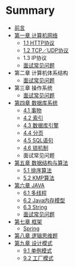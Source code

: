 # Summary

* [前言](README.md)
* [第一章 计算机网络](chapter1.md)
  * [1.1 HTTP协议](chapter1/11-httpxie-yi.md)
  * [1.2 TCP／UDP协议](chapter1/12tcpudpxie-yi.md)
  * 1.3 IP协议
  * [面试常见问题](chapter1/mian-shi-chang-jian-wen-ti.md)
* 第二章 计算机体系结构
  * [面试常见问题](mian-shi-chang-jian-wen-ti.md)
* 第三章 操作系统
  * [面试常见问题](mian-shi-chang-jian-wen-ti.md)
* [第四章 数据库系统](di-si-zhang-shu-ju-ku-xi-tong.md)
  * [4.1 事物](di-si-zhang-shu-ju-ku-xi-tong/shi-wu.md)
  * [4.2 索引](di-si-zhang-shu-ju-ku-xi-tong/42-suo-yin.md)
  * [4.3 数据库引擎](di-si-zhang-shu-ju-ku-xi-tong/shu-ju-ku-yin-qing.md)
  * [4.4 分页](di-si-zhang-shu-ju-ku-xi-tong/44-fen-ye.md)
  * [4.5 SQL语句](di-si-zhang-shu-ju-ku-xi-tong/45-sqlyu-ju.md)
  * [4.6 锁机制](di-si-zhang-shu-ju-ku-xi-tong/46suo-ji-zhi.md)
  * 面试常见问题
* [第五章 数据结构与算法](di-wu-zhang-shu-ju-jie-gou-yu-suan-fa.md)
  * [5.1 排序算法](di-wu-zhang-shu-ju-jie-gou-yu-suan-fa/pai-xu-suan-fa-hui-zong.md)
  * [5.2 KMP算法](di-wu-zhang-shu-ju-jie-gou-yu-suan-fa/52kmpsuan-fa.md)
* [第六章 JAVA](di-liu-zhang-java.md)
  * [6.1 多线程](di-liu-zhang-java/61duo-xian-cheng.md)
  * [6.2 Java内存模型](di-liu-zhang-java/62javanei-cun-mo-xing.md)
  * [6.3 String](di-liu-zhang-java/63-string.md)
  * [面试常见问题](di-liu-zhang-java/mian-shi-chang-jian-wen-ti.md)
* [第七章 框架](di-qi-zhang-kuang-jia.md)
  * [Spring](di-qi-zhang-kuang-jia/spring.md)
* [第八章 逻辑思维题](di-qi-zhang-zhi-li-ti.md)
* [第九章 设计模式](di-jiu-zhang-she-ji-mo-shi.md)
  * [9.1 单例模式](di-jiu-zhang-she-ji-mo-shi/91-dan-li-mo-shi.md)
  * [9.2 工厂模式](di-jiu-zhang-she-ji-mo-shi/92-gong-chang-mo-shi.md)

